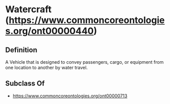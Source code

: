 # Watercraft (https://www.commoncoreontologies.org/ont00000440)

## Definition
A Vehicle that is designed to convey passengers, cargo, or equipment from one location to another by water travel.

## Subclass Of
- https://www.commoncoreontologies.org/ont00000713

